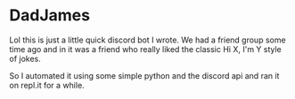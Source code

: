 # DadJames

Lol this is just a little quick discord bot I wrote. We had a friend group some time ago and in it was a friend who really liked the classic Hi X, I'm Y style of jokes.

So I automated it using some simple python and the discord api and ran it on repl.it for a while.
